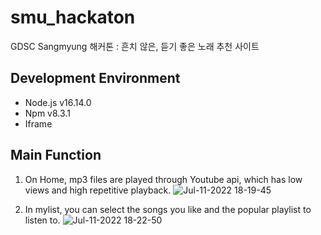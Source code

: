 # smu_hackaton
GDSC Sangmyung 해커톤 : 흔치 않은, 듣기 좋은 노래 추천 사이트 

## Development Environment
* Node.js v16.14.0
* Npm v8.3.1
* Iframe


## Main Function

1. On Home, mp3 files are played through Youtube api, which has low views and high repetitive playback.
![Jul-11-2022 18-19-45](https://user-images.githubusercontent.com/64346003/178231865-02e6fce0-1651-43ce-ae9b-75b97746f8d8.gif)

2. In mylist, you can select the songs you like and the popular playlist to listen to.
![Jul-11-2022 18-22-50](https://user-images.githubusercontent.com/64346003/178232584-7c0b9a71-539a-4618-8b80-71b0cafdc06c.gif)


